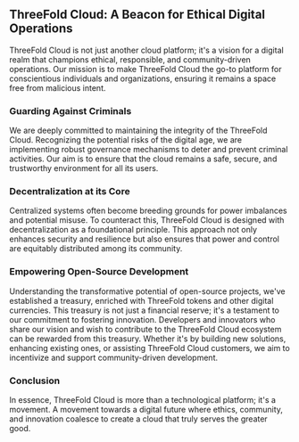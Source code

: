 

## ThreeFold Cloud: A Beacon for Ethical Digital Operations

ThreeFold Cloud is not just another cloud platform; it's a vision for a digital realm that champions ethical, responsible, and community-driven operations. Our mission is to make ThreeFold Cloud the go-to platform for conscientious individuals and organizations, ensuring it remains a space free from malicious intent.


### Guarding Against Criminals

We are deeply committed to maintaining the integrity of the ThreeFold Cloud. Recognizing the potential risks of the digital age, we are implementing robust governance mechanisms to deter and prevent criminal activities. Our aim is to ensure that the cloud remains a safe, secure, and trustworthy environment for all its users.


### Decentralization at its Core

Centralized systems often become breeding grounds for power imbalances and potential misuse. To counteract this, ThreeFold Cloud is designed with decentralization as a foundational principle. This approach not only enhances security and resilience but also ensures that power and control are equitably distributed among its community.


### Empowering Open-Source Development

Understanding the transformative potential of open-source projects, we've established a treasury, enriched with ThreeFold tokens and other digital currencies. This treasury is not just a financial reserve; it's a testament to our commitment to fostering innovation. Developers and innovators who share our vision and wish to contribute to the ThreeFold Cloud ecosystem can be rewarded from this treasury. Whether it's by building new solutions, enhancing existing ones, or assisting ThreeFold Cloud customers, we aim to incentivize and support community-driven development.


### Conclusion

In essence, ThreeFold Cloud is more than a technological platform; it's a movement. A movement towards a digital future where ethics, community, and innovation coalesce to create a cloud that truly serves the greater good.

